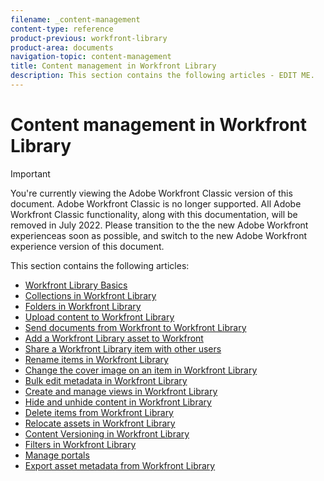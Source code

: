 ```yaml
---
filename: _content-management
content-type: reference
product-previous: workfront-library
product-area: documents
navigation-topic: content-management
title: Content management in Workfront Library
description: This section contains the following articles - EDIT ME.
---
```


# Content management in Workfront Library

>[!IMPORTANT]
>
>You're currently viewing the Adobe Workfront Classic version of this document. Adobe Workfront Classic is no longer supported. All Adobe Workfront Classic functionality, along with this documentation, will be removed in July 2022. Please transition to the the new Adobe Workfront experienceas soon as possible, and switch to the new Adobe Workfront experience version of this document.

This section contains the following articles:

* [Workfront Library Basics](../../workfront-library/content-management/basics/basics.md) 
* [Collections in Workfront Library](../../workfront-library/content-management/collections/collections.md) 
* [Folders in Workfront Library](../../workfront-library/content-management/folders/folders.md) 
* [Upload content to Workfront Library](../../workfront-library/content-management/upload-new-content.md) 
* [Send documents from Workfront to Workfront Library](../../workfront-library/content-management/send-documents-from-wf-to-library.md) 
* [Add a Workfront Library asset to Workfront](../../workfront-library/content-management/add-a-wf-library-asset.md) 
* [Share a Workfront Library item with other users](../../workfront-library/content-management/share-an-asset-with-users.md) 
* [Rename items in Workfront Library](../../workfront-library/content-management/rename-items.md) 
* [Change the cover image on an item in Workfront Library](../../workfront-library/content-management/change-cover-image-of-folder.md) 
* [Bulk edit metadata in Workfront Library](../../workfront-library/content-management/bulk-edit-metadata.md) 
* [Create and manage views in Workfront Library](../../workfront-library/content-management/create-and-manage-views.md) 
* [Hide and unhide content in Workfront Library](../../workfront-library/content-management/hide-and-unhide-content.md) 
* [Delete items from Workfront Library](../../workfront-library/content-management/delete-items.md) 
* [Relocate assets in Workfront Library](../../workfront-library/content-management/relocate-assets.md) 
* [Content Versioning in Workfront Library](../../workfront-library/content-management/content-versioning/content-versioning.md) 
* [Filters in Workfront Library](../../workfront-library/content-management/filters/filters.md) 
* [Manage portals](../../workfront-library/content-management/portals/portals.md) 
* [Export asset metadata from Workfront Library](../../workfront-library/content-management/export-asset-metadata.md)

